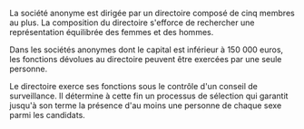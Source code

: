 La société anonyme est dirigée par un directoire composé de cinq membres au plus. La composition du directoire s'efforce de rechercher une représentation équilibrée des femmes et des hommes.


Dans les sociétés anonymes dont le capital est inférieur à 150 000 euros, les fonctions dévolues au directoire peuvent être exercées par une seule personne.


Le directoire exerce ses fonctions sous le contrôle d'un conseil de surveillance. Il détermine à cette fin un processus de sélection qui garantit jusqu'à son terme la présence d'au moins une personne de chaque sexe parmi les candidats.

